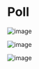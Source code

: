 # Poll

![image](https://cloud.githubusercontent.com/assets/1238468/4652277/b9e13d4e-54a3-11e4-88a2-52d832787057.png)

![image](https://cloud.githubusercontent.com/assets/1238468/4652269/acce543e-54a3-11e4-9006-9fe4b0113557.png)

![image](https://cloud.githubusercontent.com/assets/1238468/4652272/b2063976-54a3-11e4-8a92-737827ec53cc.png)
